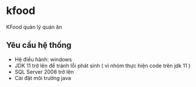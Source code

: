 # kfood
KFood quản lý quán ăn
## Yêu cầu hệ thống
 - Hệ điều hành: windows
 - JDK 11 trở lên để tránh lỗi phát sinh ( vì nhóm thực hiện code trên jdk 11 )
 - SQL Server 2008 trở lên
 - Cài đặt môi trường java
